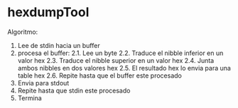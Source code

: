 # hexdumpTool
Algoritmo:
1. Lee de stdin hacia un buffer
2. procesa el buffer:
    2.1. Lee un byte
    2.2. Traduce el nibble inferior en un valor hex
    2.3. Traduce el nibble superior en un valor hex
    2.4. Junta ambos nibbles en dos valores hex
    2.5. El resultado hex lo envia para una table hex
    2.6. Repite hasta que el buffer este procesado
3. Envia para stdout
4. Repite hasta que stdin este procesado 
5. Termina 
